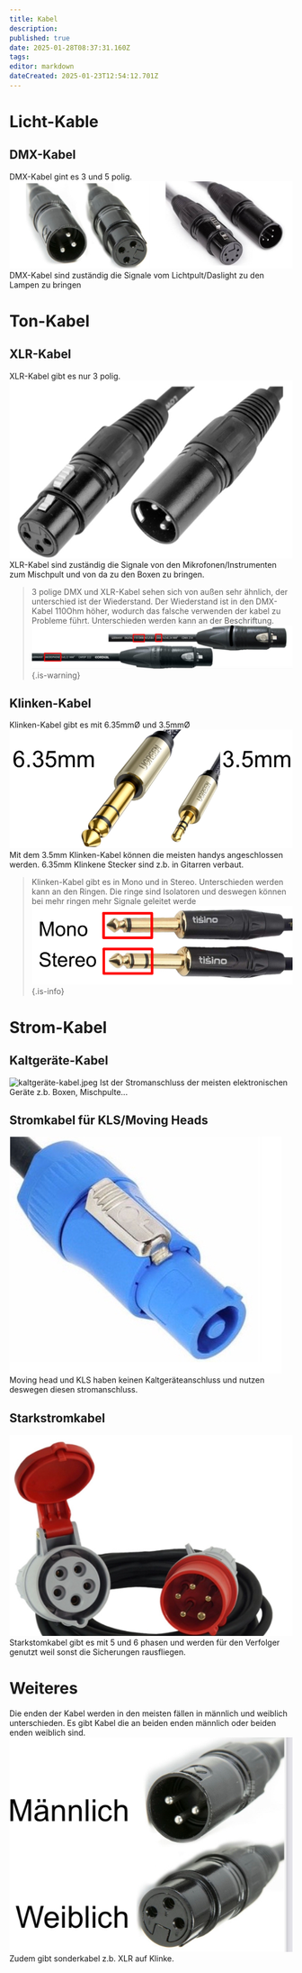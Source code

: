 ```yaml
---
title: Kabel
description: 
published: true
date: 2025-01-28T08:37:31.160Z
tags: 
editor: markdown
dateCreated: 2025-01-23T12:54:12.701Z
---
```


# Licht-Kable
## DMX-Kabel
DMX-Kabel gint es 3 und 5 polig.
![dmx_3+5_pol.jpeg](/licht/dmx_3+5_pol.jpeg)
DMX-Kabel sind zuständig die Signale vom Lichtpult/Daslight zu den Lampen zu bringen
# Ton-Kabel
## XLR-Kabel
XLR-Kabel gibt es nur 3 polig.
![xlr-kabel.jpeg](/ton/xlr-kabel.jpeg)
XLR-Kabel sind zuständig die Signale von den Mikrofonen/Instrumenten zum Mischpult und von da zu den Boxen zu bringen.
> 3 polige DMX und XLR-Kabel sehen sich von außen sehr ähnlich, der unterschied ist der Wiederstand. Der Wiederstand ist in den DMX-Kabel 110Ohm höher, wodurch das falsche verwenden der kabel zu Probleme führt. Unterschieden werden kann an der Beschriftung.
![dmxxlr-kabel.jpeg](/dmxxlr-kabel.jpeg)
{.is-warning}
## Klinken-Kabel
Klinken-Kabel gibt es mit 6.35mmØ und 3.5mmØ
![klinken-kabel.jpeg](/klinken-kabel.jpeg)
Mit dem 3.5mm Klinken-Kabel können die meisten handys angeschlossen werden. 6.35mm Klinkene Stecker sind z.b. in Gitarren verbaut.
> Klinken-Kabel gibt es in Mono und in Stereo. Unterschieden werden kann an den Ringen. Die ringe sind Isolatoren und deswegen können bei mehr ringen mehr Signale geleitet werde
![mono+stereo-klinken-kabel.jpeg](/mono+stereo-klinken-kabel.jpeg)
{.is-info}
# Strom-Kabel
## Kaltgeräte-Kabel
![kaltgeräte-kabel.jpeg](/kaltgeräte-kabel.jpeg)
Ist der Stromanschluss der meisten elektronischen Geräte z.b. Boxen, Mischpulte...
## Stromkabel für KLS/Moving Heads
![strom-mh.jpeg](/strom-mh.jpeg)
Moving head und KLS haben keinen Kaltgeräteanschluss und nutzen deswegen diesen stromanschluss.
## Starkstromkabel
![starkstromkabel.jpeg](/starkstromkabel.jpeg)
Starkstomkabel gibt es mit 5 und 6 phasen und werden für den Verfolger genutzt weil sonst die Sicherungen rausfliegen.
# Weiteres
Die enden der Kabel werden in den meisten fällen in männlich und weiblich unterschieden. Es gibt Kabel die an beiden enden männlich oder beiden enden weiblich sind.
![m+w_kabel.jpeg](/m+w_kabel.jpeg)
Zudem gibt sonderkabel z.b. XLR auf Klinke.